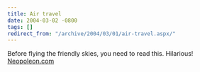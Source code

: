 ```yaml
---
title: Air travel
date: 2004-03-02 -0800
tags: []
redirect_from: "/archive/2004/03/01/air-travel.aspx/"
---
```


Before flying the friendly skies, you need to read this. Hilarious!
[Neopoleon.com](http://neopoleon.com/blog/posts/3911.aspx)

